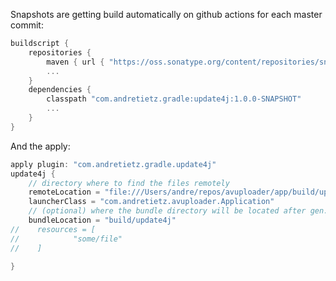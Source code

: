 Snapshots are getting build automatically on github actions for each master commit:

```groovy
buildscript {
    repositories {
        maven { url { "https://oss.sonatype.org/content/repositories/snapshots" }}
        ...
    }
    dependencies {
        classpath "com.andretietz.gradle:update4j:1.0.0-SNAPSHOT"
        ...
    }
}
```


And the apply:

```groovy
apply plugin: "com.andretietz.gradle.update4j"
update4j {
    // directory where to find the files remotely
    remoteLocation = "file:///Users/andre/repos/avuploader/app/build/update4j"
    launcherClass = "com.andretietz.avuploader.Application"
    // (optional) where the bundle directory will be located after gen.
    bundleLocation = "build/update4j" 
//    resources = [
//            "some/file"
//    ]

}
```
